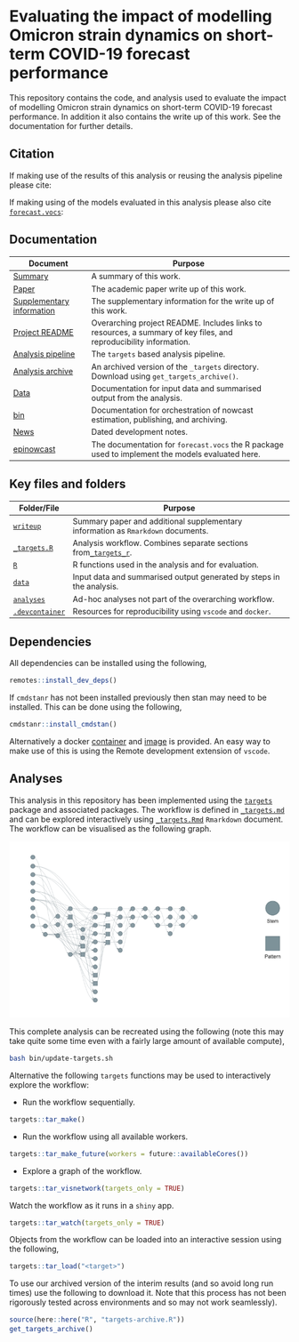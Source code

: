 
# Evaluating the impact of modelling Omicron strain dynamics on short-term COVID-19 forecast performance

This repository contains the code, and analysis used to evaluate the
impact of modelling Omicron strain dynamics on short-term COVID-19
forecast performance. In addition it also contains the write up of this
work. See the documentation for further details.

## Citation

If making use of the results of this analysis or reusing the analysis
pipeline please cite:

If making using of the models evaluated in this analysis please also
cite [`forecast.vocs`](https://epiforecasts.io/forecast.vocs):

## Documentation

| Document                                                                                                  | Purpose                                                                                                           |
| --------------------------------------------------------------------------------------------------------- | ----------------------------------------------------------------------------------------------------------------- |
| [Summary](https://epiforecasts.io/eval-omicron-for-case-forecasting/)                                     | A summary of this work.                                                                                           |
| [Paper](https://epiforecasts.io/eval-omicron-for-case-forecasting/paper.pdf)                              | The academic paper write up of this work.                                                                         |
| [Supplementary information](https://epiforecasts.io/eeval-omicron-for-case-forecasting/si.html)           | The supplementary information for the write up of this work.                                                      |
| [Project README](https://github.com/epiforecasts/eval-omicron-for-case-forecasting)                       | Overarching project README. Includes links to resources, a summary of key files, and reproducibility information. |
| [Analysis pipeline](https://github.com/epiforecasts/eval-omicron-for-case-forecasting/main/_targets.md)   | The `targets` based analysis pipeline.                                                                            |
| [Analysis archive](https://github.com/epiforecasts/eval-omicron-for-case-forecasting/releases/tag/latest) | An archived version of the `_targets` directory. Download using `get_targets_archive()`.                          |
| [Data](https://github.com/epiforecasts/eval-omicron-for-case-forecasting/blob/main/data/README.md)        | Documentation for input data and summarised output from the analysis.                                             |
| [bin](https://github.com/epiforecasts/eval-omicron-for-case-forecasting/blob/main/bin/README.md)          | Documentation for orchestration of nowcast estimation, publishing, and archiving.                                 |
| [News](https://github.com/epiforecasts/eval-omicron-for-case-forecasting/blob/main/NEWS.md)               | Dated development notes.                                                                                          |
| [epinowcast](https://epiforecasts.io/forecast.vocs)                                                       | The documentation for `forecast.vocs` the R package used to implement the models evaluated here.                  |

## Key files and folders

| Folder/File                       | Purpose                                                                          |
| --------------------------------- | -------------------------------------------------------------------------------- |
| [`writeup`](writeup/)             | Summary paper and additional supplementary information as `Rmarkdown` documents. |
| [`_targets.R`](_targets.R)        | Analysis workflow. Combines separate sections from[`_targets_r`](_targets_r).    |
| [`R`](R/)                         | R functions used in the analysis and for evaluation.                             |
| [`data`](data/)                   | Input data and summarised output generated by steps in the analysis.             |
| [`analyses`](analyses/)           | Ad-hoc analyses not part of the overarching workflow.                            |
| [`.devcontainer`](.devcontainer/) | Resources for reproducibility using `vscode` and `docker`.                       |

## Dependencies

All dependencies can be installed using the following,

``` r
remotes::install_dev_deps()
```

If `cmdstanr` has not been installed previously then stan may need to be
installed. This can be done using the following,

``` r
cmdstanr::install_cmdstan()
```

Alternatively a docker
[container](https://github.com/epiforecasts/eval-omicron-for-case-forecasting/blob/main/.devcontainer/Dockerfile)
and
[image](https://github.com/epiforecasts/eval-omicron-for-case-forecasting/pkgs/container/eval-omicron-for-case-forecasting)
is provided. An easy way to make use of this is using the Remote
development extension of `vscode`.

## Analyses

This analysis in this repository has been implemented using the
[`targets`](https://docs.ropensci.org/targets/) package and associated
packages. The workflow is defined in
[`_targets.md`](https://github.com/epiforecasts/eval-omicron-for-case-forecasting/blob/main/_targets.md)
and can be explored interactively using
[`_targets.Rmd`](https://github.com/epiforecasts/eval-omicron-for-case-forecasting/blob/main/_targets.Rmd)
`Rmarkdown` document. The workflow can be visualised as the following
graph.

![](figures/targets-graph.png)

This complete analysis can be recreated using the following (note this
may take quite some time even with a fairly large amount of available
compute),

``` bash
bash bin/update-targets.sh
```

Alternative the following `targets` functions may be used to
interactively explore the workflow:

  - Run the workflow sequentially.

<!-- end list -->

``` r
targets::tar_make()
```

  - Run the workflow using all available workers.

<!-- end list -->

``` r
targets::tar_make_future(workers = future::availableCores())
```

  - Explore a graph of the workflow.

<!-- end list -->

``` r
targets::tar_visnetwork(targets_only = TRUE)
```

Watch the workflow as it runs in a `shiny` app.

``` r
targets::tar_watch(targets_only = TRUE)
```

Objects from the workflow can be loaded into an interactive session
using the following,

``` r
targets::tar_load("<target>")
```

To use our archived version of the interim results (and so avoid long
run times) use the following to download it. Note that this process has
not been rigorously tested across environments and so may not work
seamlessly).

``` r
source(here::here("R", "targets-archive.R"))
get_targets_archive()
```

